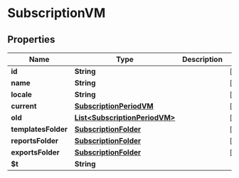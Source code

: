 

# SubscriptionVM


## Properties

| Name | Type | Description | Notes |
|------------ | ------------- | ------------- | -------------|
|**id** | **String** |  |  [optional] |
|**name** | **String** |  |  [optional] |
|**locale** | **String** |  |  [optional] |
|**current** | [**SubscriptionPeriodVM**](SubscriptionPeriodVM.md) |  |  [optional] |
|**old** | [**List&lt;SubscriptionPeriodVM&gt;**](SubscriptionPeriodVM.md) |  |  [optional] |
|**templatesFolder** | [**SubscriptionFolder**](SubscriptionFolder.md) |  |  [optional] |
|**reportsFolder** | [**SubscriptionFolder**](SubscriptionFolder.md) |  |  [optional] |
|**exportsFolder** | [**SubscriptionFolder**](SubscriptionFolder.md) |  |  [optional] |
|**$t** | **String** |  |  |



